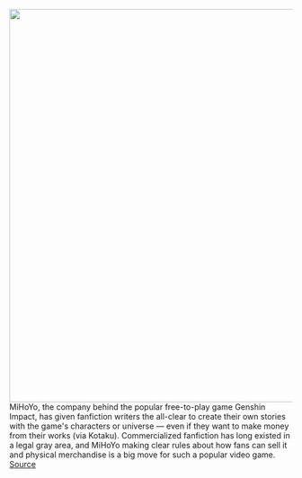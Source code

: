 <img src='https://cdn.vox-cdn.com/thumbor/sqjIs1HQ0NCXrb_7gU5iZAtrACw=/0x0:1920x1080/1200x800/filters:focal(1376x453:1682x759)/cdn.vox-cdn.com/uploads/chorus_image/image/70133776/50272117098_4902e671b7_k.0.jpg' width='700px' /><br/>
MiHoYo, the company behind the popular free-to-play game Genshin Impact, has given fanfiction writers the all-clear to create their own stories with the game's characters or universe — even if they want to make money from their works (via Kotaku). Commercialized fanfiction has long existed in a legal gray area, and MiHoYo making clear rules about how fans can sell it and physical merchandise is a big move for such a popular video game.
<a href='https://www.theverge.com/2021/11/12/22777194/genshin-impact-fanfiction-merchandise-rules-creators'> Source <a/>